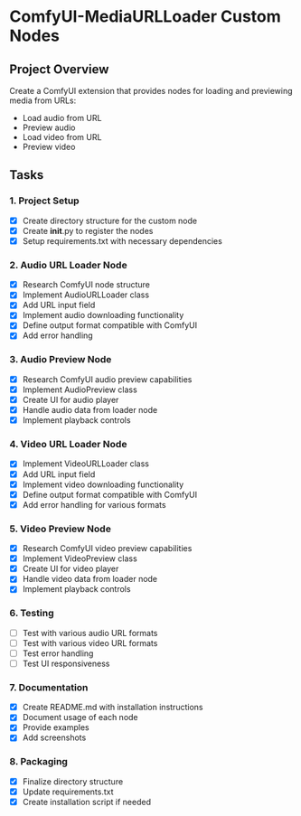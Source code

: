 # ComfyUI-MediaURLLoader Custom Nodes

## Project Overview
Create a ComfyUI extension that provides nodes for loading and previewing media from URLs:
- Load audio from URL
- Preview audio
- Load video from URL 
- Preview video

## Tasks

### 1. Project Setup
- [x] Create directory structure for the custom node
- [x] Create __init__.py to register the nodes
- [x] Setup requirements.txt with necessary dependencies

### 2. Audio URL Loader Node
- [x] Research ComfyUI node structure
- [x] Implement AudioURLLoader class
- [x] Add URL input field
- [x] Implement audio downloading functionality
- [x] Define output format compatible with ComfyUI
- [x] Add error handling

### 3. Audio Preview Node
- [x] Research ComfyUI audio preview capabilities
- [x] Implement AudioPreview class
- [x] Create UI for audio player
- [x] Handle audio data from loader node
- [x] Implement playback controls

### 4. Video URL Loader Node
- [x] Implement VideoURLLoader class
- [x] Add URL input field
- [x] Implement video downloading functionality
- [x] Define output format compatible with ComfyUI
- [x] Add error handling for various formats

### 5. Video Preview Node
- [x] Research ComfyUI video preview capabilities
- [x] Implement VideoPreview class
- [x] Create UI for video player
- [x] Handle video data from loader node
- [x] Implement playback controls

### 6. Testing
- [ ] Test with various audio URL formats
- [ ] Test with various video URL formats
- [ ] Test error handling
- [ ] Test UI responsiveness

### 7. Documentation
- [x] Create README.md with installation instructions
- [x] Document usage of each node
- [x] Provide examples
- [x] Add screenshots

### 8. Packaging
- [x] Finalize directory structure
- [x] Update requirements.txt
- [x] Create installation script if needed
